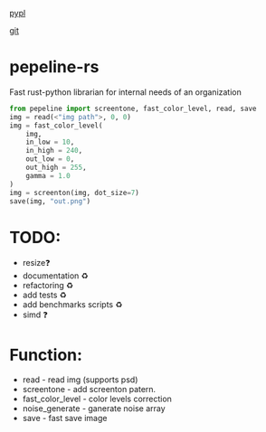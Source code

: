 [pypl](https://pypi.org/project/pepeline/)

[git](https://github.com/scanlate-wiki/pipeline-rs)


# pepeline-rs
Fast rust-python librarian for internal needs of an organization
```py
from pepeline import screentone, fast_color_level, read, save
img = read(<"img path">, 0, 0)
img = fast_color_level(
    img,     
    in_low = 10,
    in_high = 240,
    out_low = 0,
    out_high = 255,
    gamma = 1.0
)
img = screenton(img, dot_size=7)
save(img, "out.png")
```
# TODO:
- resize❓
- documentation ♻️
- refactoring ♻️
- add tests ♻️
- add benchmarks scripts ♻️
- simd ❓
# Function:
- read - read img (supports psd)
- screentone - add screenton patern.
- fast_color_level - color levels correction
- noise_generate - ganerate noise array
- save - fast save image
